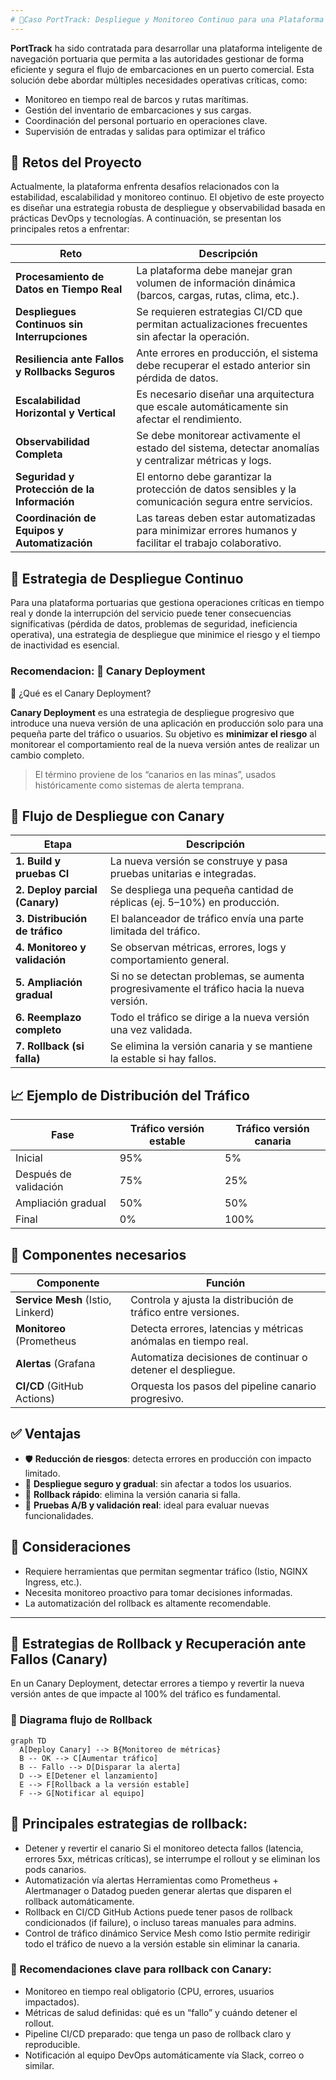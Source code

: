 ```yaml
---
# 🚢Caso PortTrack: Despliegue y Monitoreo Continuo para una Plataforma de Navegación Portuaria
---
```


**PortTrack** ha sido contratada para desarrollar una plataforma inteligente de navegación portuaria que permita a las autoridades gestionar de forma eficiente y segura el flujo de embarcaciones en un puerto comercial. Esta solución debe abordar múltiples necesidades operativas críticas, como:

- Monitoreo en tiempo real de barcos y rutas marítimas.
- Gestión del inventario de embarcaciones y sus cargas.
- Coordinación del personal portuario en operaciones clave.
- Supervisión de entradas y salidas para optimizar el tráfico

## 🚧 Retos del Proyecto

Actualmente, la plataforma enfrenta desafíos relacionados con la estabilidad, escalabilidad y monitoreo continuo. El objetivo de este proyecto es diseñar una estrategia robusta de despliegue y observabilidad basada en prácticas DevOps y tecnologías. A continuación, se presentan los principales retos a enfrentar:

| Reto                                             | Descripción                                                                                          |
|--------------------------------------------------|------------------------------------------------------------------------------------------------------|
| **Procesamiento de Datos en Tiempo Real**        | La plataforma debe manejar gran volumen de información dinámica (barcos, cargas, rutas, clima, etc.). |
| **Despliegues Continuos sin Interrupciones**     | Se requieren estrategias CI/CD que permitan actualizaciones frecuentes sin afectar la operación.     |
| **Resiliencia ante Fallos y Rollbacks Seguros**  | Ante errores en producción, el sistema debe recuperar el estado anterior sin pérdida de datos.       |
| **Escalabilidad Horizontal y Vertical**          | Es necesario diseñar una arquitectura que escale automáticamente sin afectar el rendimiento.         |
| **Observabilidad Completa**                      | Se debe monitorear activamente el estado del sistema, detectar anomalías y centralizar métricas y logs. |
| **Seguridad y Protección de la Información**     | El entorno debe garantizar la protección de datos sensibles y la comunicación segura entre servicios. |
| **Coordinación de Equipos y Automatización**     | Las tareas deben estar automatizadas para minimizar errores humanos y facilitar el trabajo colaborativo. |

## 🚀 Estrategia de Despliegue Continuo 

Para una plataforma portuarias que gestiona operaciones críticas en tiempo real y donde la interrupción del servicio puede tener consecuencias significativas (pérdida de datos, problemas de seguridad, ineficiencia operativa), una estrategia de despliegue que minimice el riesgo y el tiempo de inactividad es esencial.

### Recomendacion: 🐤 Canary Deployment 

🐤 ¿Qué es el Canary Deployment?

**Canary Deployment** es una estrategia de despliegue progresivo que introduce una nueva versión de una aplicación en producción solo para una pequeña parte del tráfico o usuarios. Su objetivo es **minimizar el riesgo** al monitorear el comportamiento real de la nueva versión antes de realizar un cambio completo.

> El término proviene de los “canarios en las minas”, usados históricamente como sistemas de alerta temprana.

## 🔁 Flujo de Despliegue con Canary

| Etapa                         | Descripción                                                                                 |
|-------------------------------|---------------------------------------------------------------------------------------------|
| **1. Build y pruebas CI**     | La nueva versión se construye y pasa pruebas unitarias e integradas.                        |
| **2. Deploy parcial (Canary)**| Se despliega una pequeña cantidad de réplicas (ej. 5–10%) en producción.                    |
| **3. Distribución de tráfico**| El balanceador de tráfico envía una parte limitada del tráfico.                             |
| **4. Monitoreo y validación** | Se observan métricas, errores, logs y comportamiento general.                               |
| **5. Ampliación gradual**     | Si no se detectan problemas, se aumenta progresivamente el tráfico hacia la nueva versión.  |
| **6. Reemplazo completo**     | Todo el tráfico se dirige a la nueva versión una vez validada.                              |
| **7. Rollback (si falla)**    | Se elimina la versión canaria y se mantiene la estable si hay fallos.                       |

## 📈 Ejemplo de Distribución del Tráfico

| Fase                 | Tráfico versión estable  | Tráfico versión canaria  |
|----------------------|--------------------------|--------------------------|
| Inicial              | 95%                      | 5%                       |
| Después de validación| 75%                      | 25%                      |
| Ampliación gradual   | 50%                      | 50%                      |
| Final                | 0%                       | 100%                     |

## 🧱 Componentes necesarios

| Componente                        | Función                                                                 |
|-----------------------------------|-------------------------------------------------------------------------|
| **Service Mesh** (Istio, Linkerd) | Controla y ajusta la distribución de tráfico entre versiones.           |
| **Monitoreo** (Prometheus         | Detecta errores, latencias y métricas anómalas en tiempo real.          |
| **Alertas** (Grafana              | Automatiza decisiones de continuar o detener el despliegue.             |
| **CI/CD** (GitHub Actions)        | Orquesta los pasos del pipeline canario progresivo.                     |

## ✅ Ventajas

- 🛡️ **Reducción de riesgos**: detecta errores en producción con impacto limitado.
- 🚀 **Despliegue seguro y gradual**: sin afectar a todos los usuarios.
- 🔁 **Rollback rápido**: elimina la versión canaria si falla.
- 🧪 **Pruebas A/B y validación real**: ideal para evaluar nuevas funcionalidades.

## 📌 Consideraciones

- Requiere herramientas que permitan segmentar tráfico (Istio, NGINX Ingress, etc.).
- Necesita monitoreo proactivo para tomar decisiones informadas.
- La automatización del rollback es altamente recomendable.

---
## 🔁 Estrategias de Rollback y Recuperación ante Fallos (Canary)

En un Canary Deployment, detectar errores a tiempo y revertir la nueva versión antes de que impacte al 100% del tráfico es fundamental.

### 🔁 Diagrama flujo de Rollback

```mermaid
graph TD
  A[Deploy Canary] --> B{Monitoreo de métricas}
  B -- OK --> C[Aumentar tráfico]
  B -- Fallo --> D[Disparar la alerta]
  D --> E[Detener el lanzamiento]
  E --> F[Rollback a la versión estable]
  F --> G[Notificar al equipo]
```

## 🛑 Principales estrategias de rollback:

- Detener y revertir el canario	Si el monitoreo detecta fallos (latencia, errores 5xx, métricas críticas), se interrumpe el rollout y se eliminan los pods canarios.
- Automatización vía alertas	Herramientas como Prometheus + Alertmanager o Datadog pueden generar alertas que disparen el rollback automáticamente.
- Rollback en CI/CD	GitHub Actions puede tener pasos de rollback condicionados (if failure), o incluso tareas manuales para admins.
- Control de tráfico dinámico	Service Mesh como Istio permite redirigir todo el tráfico de nuevo a la versión estable sin eliminar la canaria.


### 🔐 Recomendaciones clave para rollback con Canary:
- Monitoreo en tiempo real obligatorio (CPU, errores, usuarios impactados).
- Métricas de salud definidas: qué es un “fallo” y cuándo detener el rollout.
- Pipeline CI/CD preparado: que tenga un paso de rollback claro y reproducible.
- Notificación al equipo DevOps automáticamente vía Slack, correo o similar.

